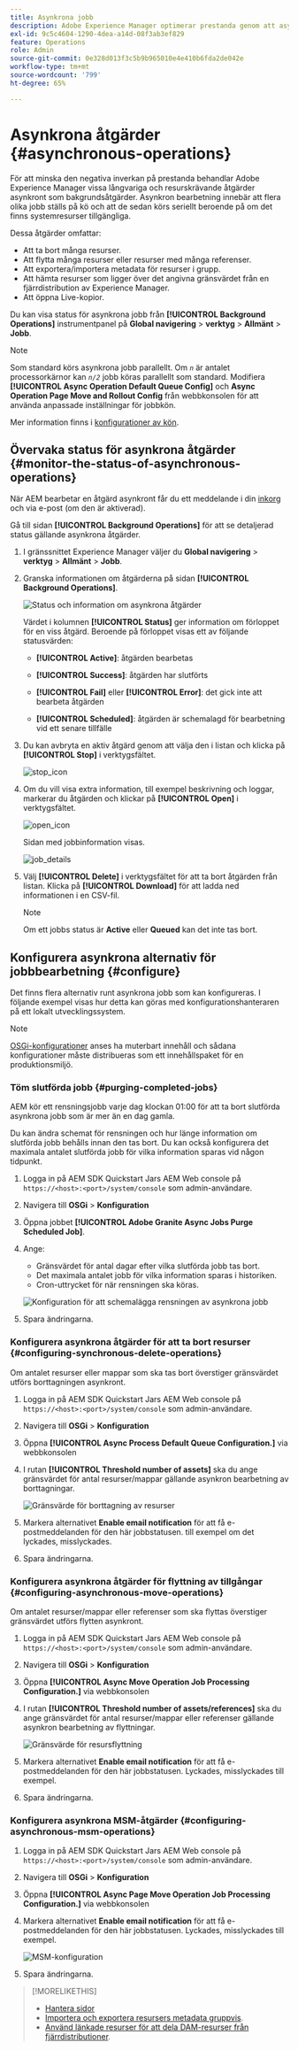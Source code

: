```yaml
---
title: Asynkrona jobb
description: Adobe Experience Manager optimerar prestanda genom att asynkront slutföra vissa resurskrävande uppgifter som bakgrundsåtgärder.
exl-id: 9c5c4604-1290-4dea-a14d-08f3ab3ef829
feature: Operations
role: Admin
source-git-commit: 0e328d013f3c5b9b965010e4e410b6fda2de042e
workflow-type: tm+mt
source-wordcount: '799'
ht-degree: 65%

---
```


# Asynkrona åtgärder {#asynchronous-operations}

För att minska den negativa inverkan på prestanda behandlar Adobe Experience Manager vissa långvariga och resurskrävande åtgärder asynkront som bakgrundsåtgärder. Asynkron bearbetning innebär att flera olika jobb ställs på kö och att de sedan körs seriellt beroende på om det finns systemresurser tillgängliga.

Dessa åtgärder omfattar:

* Att ta bort många resurser.
* Att flytta många resurser eller resurser med många referenser.
* Att exportera/importera metadata för resurser i grupp.
* Att hämta resurser som ligger över det angivna gränsvärdet från en fjärrdistribution av Experience Manager.
* Att öppna Live-kopior.

Du kan visa status för asynkrona jobb från **[!UICONTROL Background Operations]** instrumentpanel på **Global navigering** > **verktyg** > **Allmänt** > **Jobb**.

>[!NOTE]
>
>Som standard körs asynkrona jobb parallellt. Om *`n`* är antalet processorkärnor kan *`n/2`* jobb köras parallellt som standard. Modifiera **[!UICONTROL Async Operation Default Queue Config]** och **Async Operation Page Move and Rollout Config** från webbkonsolen för att använda anpassade inställningar för jobbkön.
>
>Mer information finns i [konfigurationer av kön](https://sling.apache.org/documentation/bundles/apache-sling-eventing-and-job-handling.html#queue-configurations).

## Övervaka status för asynkrona åtgärder {#monitor-the-status-of-asynchronous-operations}

När AEM bearbetar en åtgärd asynkront får du ett meddelande i din [inkorg](/help/sites-cloud/authoring/inbox.md) och via e-post (om den är aktiverad).

Gå till sidan **[!UICONTROL Background Operations]** för att se detaljerad status gällande asynkrona åtgärder.

1. I gränssnittet Experience Manager väljer du **Global navigering** > **verktyg** > **Allmänt** > **Jobb**.

1. Granska informationen om åtgärderna på sidan **[!UICONTROL Background Operations]**.

   ![Status och information om asynkrona åtgärder](assets/async-operation-status.png)

   Värdet i kolumnen **[!UICONTROL Status]** ger information om förloppet för en viss åtgärd. Beroende på förloppet visas ett av följande statusvärden:

   * **[!UICONTROL Active]**: åtgärden bearbetas

   * **[!UICONTROL Success]**: åtgärden har slutförts

   * **[!UICONTROL Fail]** eller **[!UICONTROL Error]**: det gick inte att bearbeta åtgärden

   * **[!UICONTROL Scheduled]**: åtgärden är schemalagd för bearbetning vid ett senare tillfälle

1. Du kan avbryta en aktiv åtgärd genom att välja den i listan och klicka på **[!UICONTROL Stop]** i verktygsfältet.

   ![stop_icon](assets/async-stop-icon.png)

1. Om du vill visa extra information, till exempel beskrivning och loggar, markerar du åtgärden och klickar på **[!UICONTROL Open]** i verktygsfältet.

   ![open_icon](assets/async-open-icon.png)

   Sidan med jobbinformation visas.

   ![job_details](assets/async-job-details.png)

1. Välj **[!UICONTROL Delete]** i verktygsfältet för att ta bort åtgärden från listan. Klicka på **[!UICONTROL Download]** för att ladda ned informationen i en CSV-fil.

   >[!NOTE]
   >
   >Om ett jobbs status är **Active** eller **Queued** kan det inte tas bort.

## Konfigurera asynkrona alternativ för jobbbearbetning {#configure}

Det finns flera alternativ runt asynkrona jobb som kan konfigureras. I följande exempel visas hur detta kan göras med konfigurationshanteraren på ett lokalt utvecklingssystem.

>[!NOTE]
>
>[OSGi-konfigurationer](/help/implementing/deploying/configuring-osgi.md#creating-osgi-configurations) anses ha muterbart innehåll och sådana konfigurationer måste distribueras som ett innehållspaket för en produktionsmiljö.

### Töm slutförda jobb {#purging-completed-jobs}

AEM kör ett rensningsjobb varje dag klockan 01:00 för att ta bort slutförda asynkrona jobb som är mer än en dag gamla.

Du kan ändra schemat för rensningen och hur länge information om slutförda jobb behålls innan den tas bort. Du kan också konfigurera det maximala antalet slutförda jobb för vilka information sparas vid någon tidpunkt.

1. Logga in på AEM SDK Quickstart Jars AEM Web console på `https://<host>:<port>/system/console` som admin-användare.
1. Navigera till **OSGi** > **Konfiguration**
1. Öppna jobbet **[!UICONTROL Adobe Granite Async Jobs Purge Scheduled Job]**.
1. Ange:
   * Gränsvärdet för antal dagar efter vilka slutförda jobb tas bort.
   * Det maximala antalet jobb för vilka information sparas i historiken.
   * Cron-uttrycket för när rensningen ska köras.

   ![Konfiguration för att schemalägga rensningen av asynkrona jobb](assets/async-purge-job.png)

1. Spara ändringarna.

### Konfigurera asynkrona åtgärder för att ta bort resurser {#configuring-synchronous-delete-operations}

Om antalet resurser eller mappar som ska tas bort överstiger gränsvärdet utförs borttagningen asynkront.

1. Logga in på AEM SDK Quickstart Jars AEM Web console på `https://<host>:<port>/system/console` som admin-användare.
1. Navigera till **OSGi** > **Konfiguration**
1. Öppna **[!UICONTROL Async Process Default Queue Configuration.]** via webbkonsolen
1. I rutan **[!UICONTROL Threshold number of assets]** ska du ange gränsvärdet för antal resurser/mappar gällande asynkron bearbetning av borttagningar.

   ![Gränsvärde för borttagning av resurser](assets/async-delete-threshold.png)

1. Markera alternativet **Enable email notification** för att få e-postmeddelanden för den här jobbstatusen. till exempel om det lyckades, misslyckades.
1. Spara ändringarna.

### Konfigurera asynkrona åtgärder för flyttning av tillgångar {#configuring-asynchronous-move-operations}

Om antalet resurser/mappar eller referenser som ska flyttas överstiger gränsvärdet utförs flytten asynkront.

1. Logga in på AEM SDK Quickstart Jars AEM Web console på `https://<host>:<port>/system/console` som admin-användare.
1. Navigera till **OSGi** > **Konfiguration**
1. Öppna **[!UICONTROL Async Move Operation Job Processing Configuration.]** via webbkonsolen
1. I rutan **[!UICONTROL Threshold number of assets/references]** ska du ange gränsvärdet för antal resurser/mappar eller referenser gällande asynkron bearbetning av flyttningar.

   ![Gränsvärde för resursflyttning](assets/async-move-threshold.png)

1. Markera alternativet **Enable email notification** för att få e-postmeddelanden för den här jobbstatusen. Lyckades, misslyckades till exempel.
1. Spara ändringarna.

### Konfigurera asynkrona MSM-åtgärder {#configuring-asynchronous-msm-operations}

1. Logga in på AEM SDK Quickstart Jars AEM Web console på `https://<host>:<port>/system/console` som admin-användare.
1. Navigera till **OSGi** > **Konfiguration**
1. Öppna **[!UICONTROL Async Page Move Operation Job Processing Configuration.]** via webbkonsolen
1. Markera alternativet **Enable email notification** för att få e-postmeddelanden för den här jobbstatusen. Lyckades, misslyckades till exempel.

   ![MSM-konfiguration](assets/async-msm.png)

1. Spara ändringarna.

>[!MORELIKETHIS]
>
>* [Hantera sidor](/help/sites-cloud/authoring/sites-console/managing-pages.md)
>* [Importera och exportera resursers metadata gruppvis](/help/assets/metadata-import-export.md).
>* [Använd länkade resurser för att dela DAM-resurser från fjärrdistributioner](/help/assets/use-assets-across-connected-assets-instances.md).
